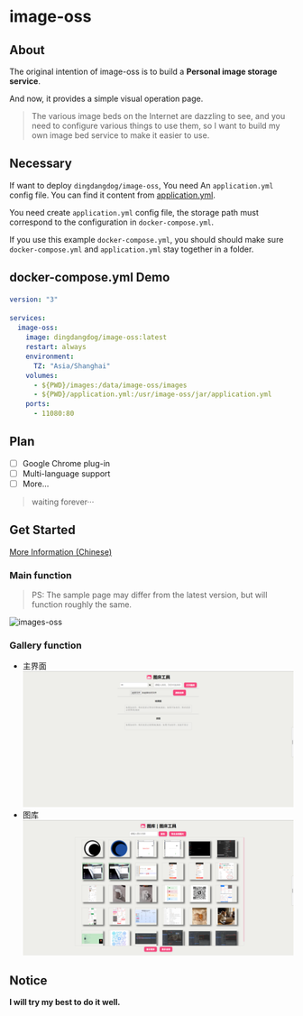 # image-oss

## About

The original intention of image-oss is to build a **Personal image storage service**.

And now, it provides a simple visual operation page.

> The various image beds on the Internet are dazzling to see, and you need to configure various things to use them, so I want to build my own image bed service to make it easier to use.

## Necessary

If want to deploy `dingdangdog/image-oss`, You need An `application.yml` config file. You can find it content from [application.yml](https://github.com/dingdangdog/image-oss/blob/main/src/main/resources/application.yml).

You need create `application.yml` config file, the storage path must correspond to the configuration in `docker-compose.yml`.

If you use this example `docker-compose.yml`, you should should make sure `docker-compose.yml` and `application.yml` stay together in a folder.

## docker-compose.yml Demo
```yaml
version: "3"

services:
  image-oss:
    image: dingdangdog/image-oss:latest
    restart: always
    environment:
      TZ: "Asia/Shanghai"
    volumes:
      - ${PWD}/images:/data/image-oss/images
      - ${PWD}/application.yml:/usr/image-oss/jar/application.yml
    ports:
      - 11080:80
```

## Plan

- [ ] Google Chrome plug-in
- [ ] Multi-language support
- [ ] More...

> waiting forever···

## Get Started

[More Information (Chinese)](./MoreInfo.md)

### Main function

> PS: The sample page may differ from the latest version, but will function roughly the same.

![images-oss](./images-oss.gif)

### Gallery function

- 主界面
![home](./images/home.jpg)
- 图库
![store](./images/store.jpg)

## Notice

**I will try my best to do it well.**
